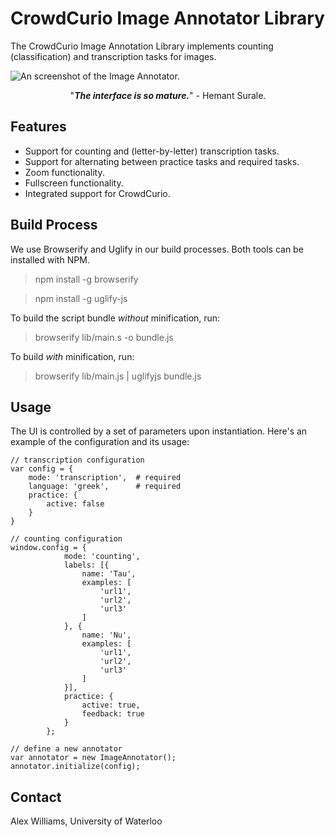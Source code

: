 # CrowdCurio Image Annotator Library
The CrowdCurio Image Annotation Library implements counting (classification) and transcription tasks for images. 

![An screenshot of the Image Annotator.](https://curio-media.s3.amazonaws.com/github-media/image-annotator.png)

<center>"<b><i>The interface is so mature.</i></b>" - Hemant Surale.</center>

## Features
- Support for counting and (letter-by-letter) transcription tasks.
- Support for alternating between practice tasks and required tasks.
- Zoom functionality.
- Fullscreen functionality.
- Integrated support for CrowdCurio.

## Build Process
We use Browserify and Uglify in our build processes. Both tools can be installed with NPM.

>npm install -g browserify

>npm install -g uglify-js

To build the script bundle *without* minification, run:
>browserify lib/main.s -o bundle.js

To build *with* minification, run:
>browserify lib/main.js | uglifyjs bundle.js

## Usage
The UI is controlled by a set of parameters upon instantiation. Here's an example of the configuration and its usage:
```
// transcription configuration
var config = {
    mode: 'transcription',  # required
    language: 'greek',      # required
    practice: {
        active: false
    }
}

// counting configuration
window.config = {
            mode: 'counting',
            labels: [{
                name: 'Tau',
                examples: [
                    'url1',
                    'url2',
                    'url3'
                ]
            }, {
                name: 'Nu',
                examples: [
                    'url1',
                    'url2',
                    'url3'
                ]
            }],
            practice: {
                active: true,
                feedback: true
            }
        };

// define a new annotator
var annotator = new ImageAnnotator();
annotator.initialize(config);
```

## Contact
Alex Williams, University of Waterloo
